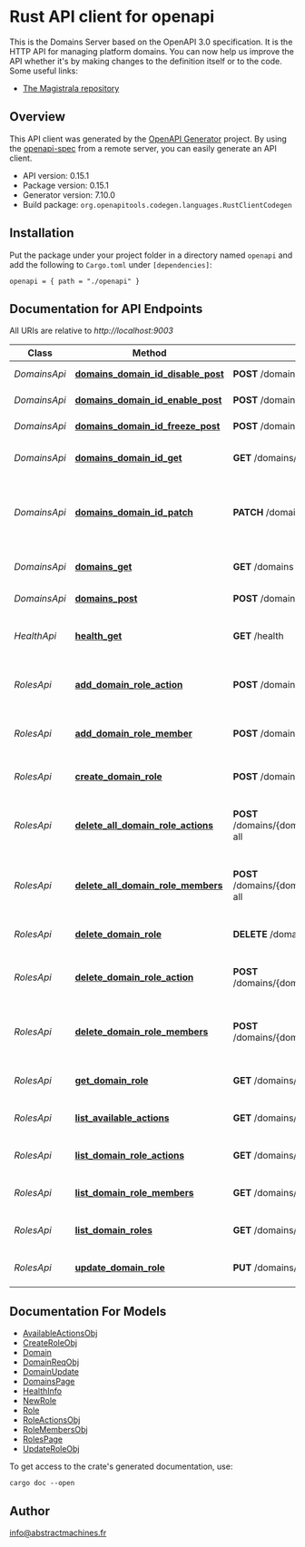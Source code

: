 # Rust API client for openapi

This is the Domains Server based on the OpenAPI 3.0 specification.  It is the HTTP API for managing platform domains. You can now help us improve the API whether it's by making changes to the definition itself or to the code.
Some useful links:
- [The Magistrala repository](https://github.com/absmach/magistrala)



## Overview

This API client was generated by the [OpenAPI Generator](https://openapi-generator.tech) project.  By using the [openapi-spec](https://openapis.org) from a remote server, you can easily generate an API client.

- API version: 0.15.1
- Package version: 0.15.1
- Generator version: 7.10.0
- Build package: `org.openapitools.codegen.languages.RustClientCodegen`

## Installation

Put the package under your project folder in a directory named `openapi` and add the following to `Cargo.toml` under `[dependencies]`:

```
openapi = { path = "./openapi" }
```

## Documentation for API Endpoints

All URIs are relative to *http://localhost:9003*

Class | Method | HTTP request | Description
------------ | ------------- | ------------- | -------------
*DomainsApi* | [**domains_domain_id_disable_post**](docs/DomainsApi.md#domains_domain_id_disable_post) | **POST** /domains/{domainID}/disable | Disable a domain
*DomainsApi* | [**domains_domain_id_enable_post**](docs/DomainsApi.md#domains_domain_id_enable_post) | **POST** /domains/{domainID}/enable | Enables a domain
*DomainsApi* | [**domains_domain_id_freeze_post**](docs/DomainsApi.md#domains_domain_id_freeze_post) | **POST** /domains/{domainID}/freeze | Freeze a domain
*DomainsApi* | [**domains_domain_id_get**](docs/DomainsApi.md#domains_domain_id_get) | **GET** /domains/{domainID} | Retrieves domain information
*DomainsApi* | [**domains_domain_id_patch**](docs/DomainsApi.md#domains_domain_id_patch) | **PATCH** /domains/{domainID} | Updates name, metadata, tags and alias of the domain.
*DomainsApi* | [**domains_get**](docs/DomainsApi.md#domains_get) | **GET** /domains | Retrieves list of domains.
*DomainsApi* | [**domains_post**](docs/DomainsApi.md#domains_post) | **POST** /domains | Adds new domain
*HealthApi* | [**health_get**](docs/HealthApi.md#health_get) | **GET** /health | Retrieves service health check info.
*RolesApi* | [**add_domain_role_action**](docs/RolesApi.md#add_domain_role_action) | **POST** /domains/{domainID}/roles/{roleName}/actions | Adds a role action for a domain role.
*RolesApi* | [**add_domain_role_member**](docs/RolesApi.md#add_domain_role_member) | **POST** /domains/{domainID}/roles/{roleName}/members | Adds a member to a domain role.
*RolesApi* | [**create_domain_role**](docs/RolesApi.md#create_domain_role) | **POST** /domains/{domainID}/roles | Creates a role for a domain
*RolesApi* | [**delete_all_domain_role_actions**](docs/RolesApi.md#delete_all_domain_role_actions) | **POST** /domains/{domainID}/roles/{roleName}/actions/delete-all | Deletes all role actions for a domain role.
*RolesApi* | [**delete_all_domain_role_members**](docs/RolesApi.md#delete_all_domain_role_members) | **POST** /domains/{domainID}/roles/{roleName}/members/delete-all | Deletes all members from a domain role.
*RolesApi* | [**delete_domain_role**](docs/RolesApi.md#delete_domain_role) | **DELETE** /domains/{domainID}/roles/{roleName} | Deletes domain role.
*RolesApi* | [**delete_domain_role_action**](docs/RolesApi.md#delete_domain_role_action) | **POST** /domains/{domainID}/roles/{roleName}/actions/delete | Deletes role actions for a domain role.
*RolesApi* | [**delete_domain_role_members**](docs/RolesApi.md#delete_domain_role_members) | **POST** /domains/{domainID}/roles/{roleName}/members/delete | Deletes members from a domain role.
*RolesApi* | [**get_domain_role**](docs/RolesApi.md#get_domain_role) | **GET** /domains/{domainID}/roles/{roleName} | Retrieves domain role.
*RolesApi* | [**list_available_actions**](docs/RolesApi.md#list_available_actions) | **GET** /domains/roles/available-actions | Retrieves available actions.
*RolesApi* | [**list_domain_role_actions**](docs/RolesApi.md#list_domain_role_actions) | **GET** /domains/{domainID}/roles/{roleName}/actions | Lists domain role actions.
*RolesApi* | [**list_domain_role_members**](docs/RolesApi.md#list_domain_role_members) | **GET** /domains/{domainID}/roles/{roleName}/members | Lists domain role members.
*RolesApi* | [**list_domain_roles**](docs/RolesApi.md#list_domain_roles) | **GET** /domains/{domainID}/roles | Retrieves domains roles.
*RolesApi* | [**update_domain_role**](docs/RolesApi.md#update_domain_role) | **PUT** /domains/{domainID}/roles/{roleName} | Updates domain role.


## Documentation For Models

 - [AvailableActionsObj](docs/AvailableActionsObj.md)
 - [CreateRoleObj](docs/CreateRoleObj.md)
 - [Domain](docs/Domain.md)
 - [DomainReqObj](docs/DomainReqObj.md)
 - [DomainUpdate](docs/DomainUpdate.md)
 - [DomainsPage](docs/DomainsPage.md)
 - [HealthInfo](docs/HealthInfo.md)
 - [NewRole](docs/NewRole.md)
 - [Role](docs/Role.md)
 - [RoleActionsObj](docs/RoleActionsObj.md)
 - [RoleMembersObj](docs/RoleMembersObj.md)
 - [RolesPage](docs/RolesPage.md)
 - [UpdateRoleObj](docs/UpdateRoleObj.md)


To get access to the crate's generated documentation, use:

```
cargo doc --open
```

## Author

info@abstractmachines.fr

